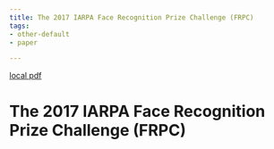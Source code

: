 ```yaml
---
title: The 2017 IARPA Face Recognition Prize Challenge (FRPC)
tags:
- other-default
- paper

---
```


[local pdf](../../../pdfs/The%202017%20IARPA%20Face%20Recognition%20Prize%20Challenge%20%28FRPC%29.pdf)

# The 2017 IARPA Face Recognition Prize Challenge (FRPC)
